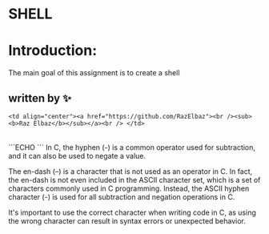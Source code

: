 # SHELL

# Introduction:
The main goal of this assignment is to create a shell

## written by ✨

<!-- ALL-CONTRIBUTORS-LIST:START - Do not remove or modify this section -->
<!-- prettier-ignore-start -->
<!-- markdownlint-disable -->
<table>

    <td align="center"><a href="https://github.com/RazElbaz"><br /><sub><b>Raz Elbaz</b></sub></a><br /> </td>

</table>
```ECHO <message>```
In C, the hyphen (-) is a common operator used for subtraction, and it can also be used to negate a value.

The en-dash (–) is a character that is not used as an operator in C. In fact, the en-dash is not even included in the ASCII character set, which is a set of characters commonly used in C programming. Instead, the ASCII hyphen character (-) is used for all subtraction and negation operations in C.

It's important to use the correct character when writing code in C, as using the wrong character can result in syntax errors or unexpected behavior.
